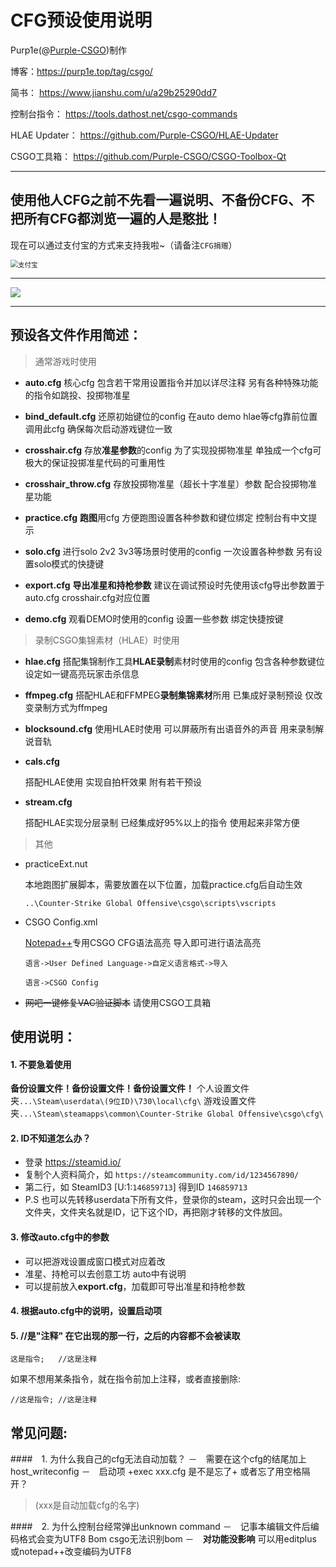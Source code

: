 # CFG预设使用说明

Purp1e(@[Purple-CSGO](https://space.bilibili.com/73115492))制作

博客：https://purp1e.top/tag/csgo/

简书： https://www.jianshu.com/u/a29b25290dd7

控制台指令： https://tools.dathost.net/csgo-commands 

HLAE Updater： https://github.com/Purple-CSGO/HLAE-Updater

CSGO工具箱： https://github.com/Purple-CSGO/CSGO-Toolbox-Qt

-- --

## **使用他人CFG之前不先看一遍说明、不备份CFG、不把所有CFG都浏览一遍的人是憨批！**

现在可以通过支付宝的方式来支持我啦~（请备注`CFG捐赠`）

<img src="支付宝.png" alt="支付宝" style="zoom: 75%;" />

----

![](.\请修改记事本字体为Consolas之类的等宽字体.png)

-- --

## 预设各文件作用简述：

> 通常游戏时使用

- **auto.cfg**
   核心cfg 包含若干常用设置指令并加以详尽注释 另有各种特殊功能的指令如跳投、投掷物准星
   
- **bind_default.cfg**
   还原初始键位的config 在auto demo hlae等cfg靠前位置调用此cfg 确保每次启动游戏键位一致
   
- **crosshair.cfg**
   存放**准星参数**的config 为了实现投掷物准星 单独成一个cfg可极大的保证投掷准星代码的可重用性
   
- **crosshair_throw.cfg**
   存放投掷物准星（超长十字准星）参数 配合投掷物准星功能
   
- **practice.cfg**
   **跑图**用cfg 方便跑图设置各种参数和键位绑定 控制台有中文提示
   
- **solo.cfg**
   进行solo 2v2 3v3等场景时使用的config 一次设置各种参数 另有设置solo模式的快捷键
   
- **export.cfg**
   **导出准星和持枪参数** 建议在调试预设时先使用该cfg导出参数置于auto.cfg crosshair.cfg对应位置
   
- **demo.cfg**
   观看DEMO时使用的config 设置一些参数 绑定快捷按键

> 录制CSGO集锦素材（HLAE）时使用

- **hlae.cfg**
   搭配集锦制作工具**HLAE录制**素材时使用的config 包含各种参数键位设定如一键高亮玩家击杀信息
   
- **ffmpeg.cfg**
   搭配HLAE和FFMPEG**录制集锦素材**所用 已集成好录制预设 仅改变录制方式为ffmpeg
   
- **blocksound.cfg**
   使用HLAE时使用 可以屏蔽所有出语音外的声音 用来录制解说音轨
   
- **cals.cfg**
  
   搭配HLAE使用 实现自拍杆效果 附有若干预设
   
- **stream.cfg**

   搭配HLAE实现分层录制 已经集成好95%以上的指令 使用起来非常方便

> 其他

- practiceExt.nut

  本地跑图扩展脚本，需要放置在以下位置，加载practice.cfg后自动生效

  `..\Counter-Strike Global Offensive\csgo\scripts\vscripts`

- CSGO Config.xml

  [Notepad++](https://notepad-plus-plus.org/downloads/)专用CSGO CFG语法高亮 导入即可进行语法高亮 

  `语言->User Defined Language->自定义语言格式->导入`

  `语言->CSGO Config`

- ~~网吧一键修复VAC验证脚本~~ 请使用CSGO工具箱

## 使用说明：

#### 1. 不要急着使用
   **备份设置文件！备份设置文件！备份设置文件！**
  	 个人设置文件夹`...\Steam\userdata\(9位ID)\730\local\cfg\`
   	游戏设置文件夹`...\Steam\steamapps\common\Counter-Strike Global Offensive\csgo\cfg\`

#### 2. ID不知道怎么办？
- 登录 https://steamid.io/
- 复制个人资料简介，如 `https://steamcommunity.com/id/1234567890/`
- 第二行，如 SteamID3 [U:1:`146859713`]  得到ID `146859713`
- P.S 也可以先转移userdata下所有文件，登录你的steam，这时只会出现一个文件夹，文件夹名就是ID，记下这个ID，再把刚才转移的文件放回。

#### 3. 修改auto.cfg中的参数
- 可以把游戏设置成窗口模式对应着改
- 准星、持枪可以去创意工坊 auto中有说明
- 可以提前放入**export.cfg**，加载即可导出准星和持枪参数

#### 4. 根据auto.cfg中的说明，设置启动项

#### 5. //是"注释" 在它出现的那一行，之后的内容都不会被读取

```
这是指令;	//这是注释
```

   如果不想用某条指令，就在指令前加上注释，或者直接删除:

```
//这是指令;	//这是注释
```

## 常见问题:

####　1. 为什么我自己的cfg无法自动加载？
－　需要在这个cfg的结尾加上host_writeconfig
－　启动项 +exec xxx.cfg	是不是忘了+ 或者忘了用空格隔开？

> (xxx是自动加载cfg的名字)

####　2. 为什么控制台经常弹出unknown command
－　记事本编辑文件后编码格式会变为UTF8 Bom csgo无法识别bom
－　**对功能没影响** 可以用editplus 或notepad++改变编码为UTF8

